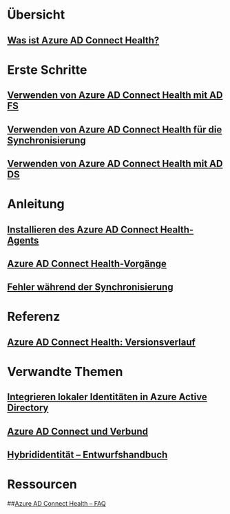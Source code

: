 # Übersicht
## [Was ist Azure AD Connect Health?](active-directory-aadconnect-health.md)

# Erste Schritte
## [Verwenden von Azure AD Connect Health mit AD FS](active-directory-aadconnect-health-adfs.md)
## [Verwenden von Azure AD Connect Health für die Synchronisierung](active-directory-aadconnect-health-sync.md)
## [Verwenden von Azure AD Connect Health mit AD DS](active-directory-aadconnect-health-adds.md)

# Anleitung
## [Installieren des Azure AD Connect Health-Agents](active-directory-aadconnect-health-agent-install.md)
## [Azure AD Connect Health-Vorgänge](active-directory-aadconnect-health-operations.md)
## [Fehler während der Synchronisierung](../active-directory-aadconnect-troubleshoot-sync-errors.md)

# Referenz
## [Azure AD Connect Health: Versionsverlauf](active-directory-aadconnect-health-version-history.md)

# Verwandte Themen
## [Integrieren lokaler Identitäten in Azure Active Directory](../active-directory-aadconnect.md)
## [Azure AD Connect und Verbund](../active-directory-aadconnectfed-whatis.md)
## [Hybrididentität – Entwurfshandbuch](../active-directory-hybrid-identity-design-considerations-overview.md)

# Ressourcen
##[Azure AD Connect Health – FAQ](active-directory-aadconnect-health-faq.md)



<!--HONumber=Feb17_HO3-->


